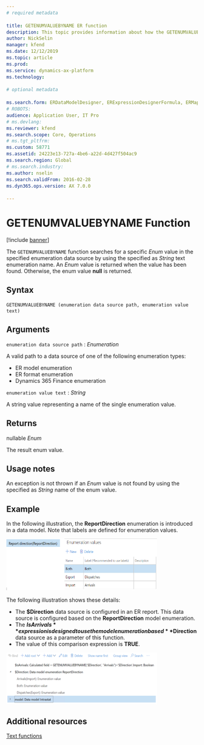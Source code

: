 ```yaml
---
# required metadata

title: GETENUMVALUEBYNAME ER function
description: This topic provides information about how the GETENUMVALUEBYNAME ER function is used.
author: NickSelin
manager: kfend
ms.date: 12/12/2019
ms.topic: article
ms.prod: 
ms.service: dynamics-ax-platform
ms.technology: 

# optional metadata

ms.search.form: ERDataModelDesigner, ERExpressionDesignerFormula, ERMappedFormatDesigner, ERModelMappingDesigner
# ROBOTS: 
audience: Application User, IT Pro
# ms.devlang: 
ms.reviewer: kfend
ms.search.scope: Core, Operations
# ms.tgt_pltfrm: 
ms.custom: 58771
ms.assetid: 24223e13-727a-4be6-a22d-4d427f504ac9
ms.search.region: Global
# ms.search.industry: 
ms.author: nselin
ms.search.validFrom: 2016-02-28
ms.dyn365.ops.version: AX 7.0.0

---
```


# <a name="GETENUMVALUEBYNAME">GETENUMVALUEBYNAME Function</a>

[!include [banner](../includes/banner.md)]

The `GETENUMVALUEBYNAME` function searches for a specific *Enum* value in the specified enumeration data source by using the specified as *String* text enumeration name. An *Enum* value is returned when the value has been found. Otherwise, the enum value **null** is returned.

## Syntax

```
GETENUMVALUEBYNAME (enumeration data source path, enumeration value text)
```

## Arguments

`enumeration data source path` : *Enumeration*

A valid path to a data source of one of the following enumeration types:

- ER model enumeration
- ER format enumeration
- Dynamics 365 Finance enumeration

`enumeration value text` : *String*

A string value representing a name of the single enumeration value.

## Returns

nullable *Enum*

The result enum value.

## Usage notes

An exception is not thrown if an *Enum* value is not found by using the specified as *String* name of the enum value.

## Example

In the following illustration, the **ReportDirection** enumeration is introduced in a data model. Note that labels are defined for enumeration values.

<p><a href="./media/ER-data-model-enumeration-values.PNG"><img src="./media/ER-data-model-enumeration-values.PNG" alt="Available values for data model enumeration" class="alignnone wp-image-290681 size-full" width="397" height="136" /></a>

The following illustration shows these details:

- The **$Direction** data source is configured in an ER report. This data source is configured based on the **ReportDirection** model enumeration.
- The **$IsArrivals** expression is designed to use the model enumeration based **$Direction** data source as a parameter of this function.
- The value of this comparison expression is **TRUE**.

<a href="./media/ER-data-model-enumeration-usage.PNG"><img src="./media/ER-data-model-enumeration-usage.PNG" alt="Example of data model enumeration" class="alignnone wp-image-290681 size-full" width="397" height="136" /></a>

## Additional resources

[Text functions](er-functions-category-text.md)
